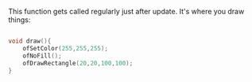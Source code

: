 This function gets called regularly just after update. It's where you draw things:

```cpp

void draw(){
	ofSetColor(255,255,255);
	ofNoFill();
	ofDrawRectangle(20,20,100,100);
}
```
